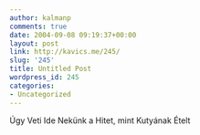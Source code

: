 ```yaml
---
author: kalmanp
comments: true
date: 2004-09-08 09:19:37+00:00
layout: post
link: http://kavics.me/245/
slug: '245'
title: Untitled Post
wordpress_id: 245
categories:
- Uncategorized
---
```


Úgy Veti Ide Nekünk a Hitet, mint Kutyának Ételt
